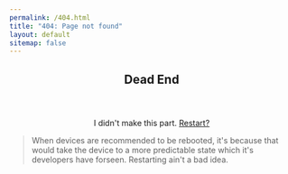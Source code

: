 ```yaml
---
permalink: /404.html
title: "404: Page not found"
layout: default
sitemap: false
---
```


<article>
  <center>
    <header>
      <h1>Dead End</h1>
    </header>
    I didn't make this part. <a href="/index.html">Restart?</a>
  </center>
  <blockquote>
    When devices are recommended to be rebooted, it's because that would take the device to a more
    predictable state which it's developers have forseen. Restarting ain't a bad idea.
  </blockquote>
</article>
